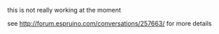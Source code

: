 this is not really working at the moment

see http://forum.espruino.com/conversations/257663/ for more details